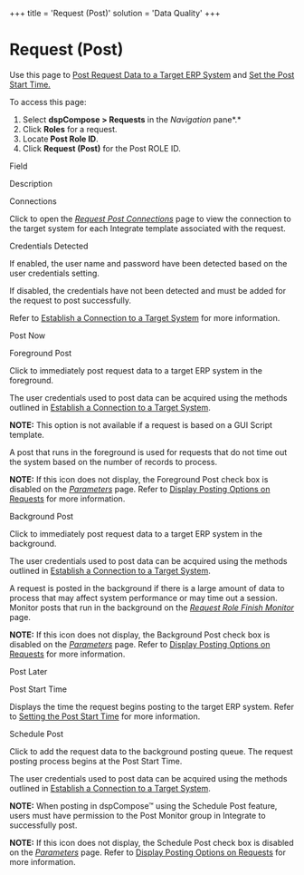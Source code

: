 +++
title = 'Request (Post)'
solution = 'Data Quality'
+++

# Request (Post)

<div class="use">

Use this page to [Post Request Data to a Target ERP
System](../Use_Cases/Post_Request_Data_to_a_Target_ERP_System.htm) and
[Set the Post Start Time.](../Use_Cases/Setting_the_Post_Start_Time.htm)

</div>

To access this page:

1.  Select <span style="font-weight: bold;">dspCompose \>
    Requests</span> in the *Navigation* pane*.*
2.  Click <span style="font-weight: bold;">Roles</span> for a request.
3.  Locate<span style="font-weight: bold;"> Post Role ID</span>.
4.  Click <span style="font-weight: bold;">Request (Post)</span> for
    the Post ROLE ID.

Field

Description

Connections

Click to open the *[Request Post
Connections](Request_Post_Connections.htm)* page to view the connection
to the target system for each Integrate template associated with the
request.

Credentials Detected

If enabled, the user name and password have been detected based on the
user credentials setting.

If disabled, the credentials have not been detected and must be added
for the request to post successfully.

Refer to [Establish a Connection to a Target
System](../../../Platform/Common/Use_Cases/Establish_a_Connection_to_a_target_system_Overview.htm)
for more information.

Post Now

Foreground Post

Click to immediately post request data to a target ERP system in the
foreground.  

The user credentials used to post data can be acquired using the methods
outlined in [Establish a Connection to a Target
System](../../../Platform/Common/Use_Cases/Establish_a_Connection_to_a_target_system_Overview.htm).

**NOTE:** This option is not available if a request is based on a GUI
Script template.

A post that runs in the foreground is used for requests that do not time
out the system based on the number of records to process.

**NOTE:** If this icon does not display, the Foreground Post check box
is disabled on the
<span style="font-style: italic;">[Parameters](Parameters.htm)</span>
page. Refer to [Display Posting Options on
Requests](../Config/Display_Posting_Options_on_Requests.htm) for more
information.

Background Post

Click to immediately post request data to a target ERP system in the
background.

The user credentials used to post data can be acquired using the methods
outlined in [Establish a Connection to a Target
System](../../../Platform/Common/Use_Cases/Establish_a_Connection_to_a_target_system_Overview.htm).

A request is posted in the background if there is a large amount of data
to process that may affect system performance or may time out a session.
Monitor posts that run in the background on the *[Request Role Finish
Monitor](Request_Role_Finish_Monitor.htm)* page.

**NOTE:** If this icon does not display, the Background Post check box
is disabled on the
<span style="font-style: italic;">[Parameters](Parameters.htm)</span>
page. Refer to [Display Posting Options on
Requests](../Config/Display_Posting_Options_on_Requests.htm) for more
information.

Post Later

Post Start Time

Displays the time the request begins posting to the target ERP system.
Refer to<span> </span>[Setting the Post Start
Time](../Use_Cases/Setting_the_Post_Start_Time.htm) for more
information.

Schedule Post

Click to add the request data to the background posting queue. The
request posting process begins at the Post Start Time.

The user credentials used to post data can be acquired using the methods
outlined in [Establish a Connection to a Target
System](../../../Platform/Common/Use_Cases/Establish_a_Connection_to_a_target_system_Overview.htm).

**NOTE:** When posting in dspCompose™ using the Schedule Post feature,
users must have permission to the Post Monitor group in Integrate to
successfully post.

**NOTE:** If this icon does not display, the Schedule Post check box is
disabled on the
<span style="font-style: italic;">[Parameters](Parameters.htm)</span>
page. Refer to [Display Posting Options on
Requests](../Config/Display_Posting_Options_on_Requests.htm) for more
information.
